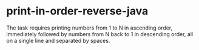 # print-in-order-reverse-java
The task requires printing numbers from 1 to N in ascending order, immediately followed by numbers from N back to 1 in descending order, all on a single line and separated by spaces.
